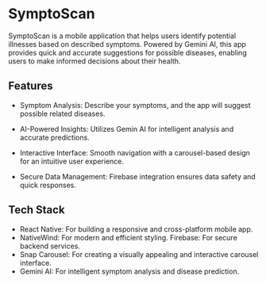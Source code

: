 
# SymptoScan

SymptoScan is a mobile application that helps users identify potential illnesses based on described symptoms. Powered by Gemini AI, this app provides quick and accurate suggestions for possible diseases, enabling users to make informed decisions about their health.
## Features

- Symptom Analysis: Describe your symptoms, and the app will suggest possible related diseases.

- AI-Powered Insights: Utilizes Gemin AI for intelligent analysis and accurate predictions.
- Interactive Interface: Smooth navigation with a carousel-based design for an intuitive user experience.
- Secure Data Management: Firebase integration ensures data safety and quick responses.
## Tech Stack

- React Native: For building a responsive and cross-platform mobile app.
- NativeWind: For modern and efficient styling.
Firebase: For secure backend services.
- Snap Carousel: For creating a visually appealing and interactive carousel interface.
- Gemini AI: For intelligent symptom analysis and disease prediction.

